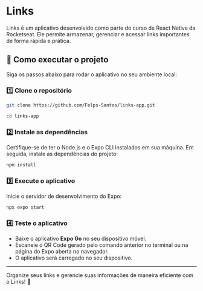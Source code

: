 # Links

Links é um aplicativo desenvolvido como parte do curso de React Native da Rocketseat. Ele permite armazenar, gerenciar e acessar links importantes de forma rápida e prática.

## 🚀 Como executar o projeto

Siga os passos abaixo para rodar o aplicativo no seu ambiente local:

### 1️⃣ Clone o repositório

```bash
git clone https://github.com/Felps-Santos/links-app.git
```
```bash
cd links-app
```

### 2️⃣ Instale as dependências

Certifique-se de ter o Node.js e o Expo CLI instalados em sua máquina. Em seguida, instale as dependências do projeto:

```bash
npm install
```

### 3️⃣ Execute o aplicativo

Inicie o servidor de desenvolvimento do Expo:

```bash
npx expo start
```

### 4️⃣ Teste o aplicativo

- Baixe o aplicativo **Expo Go** no seu dispositivo móvel.  
- Escaneie o QR Code gerado pelo comando anterior no terminal ou na página do Expo aberta no navegador.  
- O aplicativo será carregado no seu dispositivo.

---

Organize seus links e gerencie suas informações de maneira eficiente com o Links! 🔗
